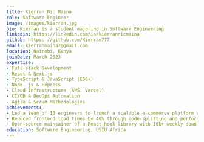 ```yaml
---
title: Kierran Nic Maina
role: Software Engineer
image: /images/kierran.jpg
bio: Kierran is a student majoring in Software Engineering
linkedin: https://linkedin.com/in/kierrannicmaina
github: https: //github.com/Kierran777
email: kierranmaina7@gmail.com
location: Nairobi, Kenya
joinDate: March 2023
expertise:
- Full-stack Development
- React & Next.js
- TypeScript & JavaScript (ES6+)
- Node. js & Express
- Cloud Infrastructure (AWS, Vercel)
- CI/CD & DevOps Automation
- Agile & Scrum Methodologies
achievements:
- Led a team of 10 engineers to launch a scalable e-commerce platform with 1M+ users
- Reduced frontend load times by 40% through code-splitting and performance optimization
- Open-source maintainer of a React hook library with 10k+ weekly downloads
education: Software Engineering, USIU Africa
---
```


